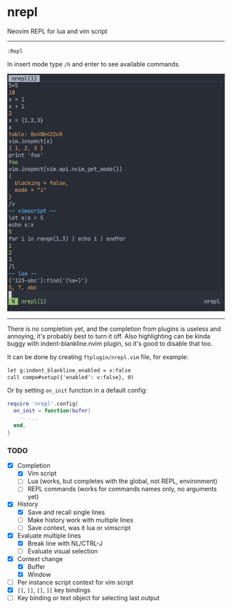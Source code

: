 # nrepl

Neovim REPL for lua and vim script

---

```
:Repl
```

In insert mode type `/h` and enter to see available commands.

![screenshot](media/screenshot.png)

---

There is no completion yet, and the completion from plugins is useless and
annoying, it's probably best to turn it off. Also highlighting can be kinda
buggy with indent-blankline.nvim plugin, so it's good to disable that too.

It can be done by creating `ftplugin/nrepl.vim` file, for example:
```viml
let g:indent_blankline_enabled = v:false
call compe#setup({'enabled': v:false}, 0)
```

Or by setting `on_init` function in a default config:
```lua
require 'nrepl'.config{
  on_init = function(bufnr)
    -- ...
  end,
}
```

### TODO

- [X] Completion
  - [X] Vim script
  - [ ] Lua (works, but completes with the global, not REPL, environment)
  - [ ] REPL commands (works for commands names only, no arguments yet)
- [X] History
  - [X] Save and recall single lines
  - [ ] Make history work with multiple lines
  - [ ] Save context, was it lua or vimscript
- [X] Evaluate multiple lines
  - [X] Break line with NL/CTRL-J
  - [ ] Evaluate visual selection
- [X] Context change
  - [X] Buffer
  - [X] Window
- [ ] Per instance script context for vim script
- [X] `[[`, `]]`, `[]`, `][` key bindings
- [ ] Key binding or text object for selecting last output
